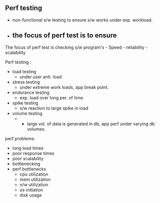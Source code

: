 ## Perf testing


- non-functional s/w testing to ensure s/w works under exp. workload.
- the focus of perf test is to ensure
	- 


The focus of perf test is checking s/w program's 
	- Speed
	- reliability
	- scalability


Perf testing :
- load testing
	- under user anti. load
- stress testing
	- under extreme work loads, app break point.
- endurance testing
	- exp. load over long per. of time.
- spike testing
	- s/w reaction to large spike in load
- volume testing
 	- - large vol. of data is generated in db, app perf under varying db volumes.

perf problems:
  - long load times
  - poor response times
  - poor scalability
  - bottlenecking
  - perf bottlenecks
  	- cpu utilization
  	- mem utilization
  	- n/w utilization
  	- os initiation
  	- disk usage